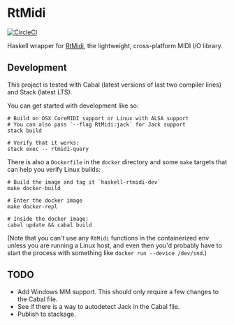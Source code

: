 # RtMidi

[![CircleCI](https://circleci.com/gh/riottracker/RtMidi/tree/master.svg?style=svg)](https://circleci.com/gh/riottracker/RtMidi/tree/master)

Haskell wrapper for [RtMidi](http://www.music.mcgill.ca/~gary/rtmidi/), the lightweight, cross-platform MIDI I/O library.

## Development

This project is tested with Cabal (latest versions of last two compiler lines) and Stack (latest LTS).

You can get started with development like so:

    # Build on OSX CoreMIDI support or Linux with ALSA support
    # You can also pass `--flag RtMidi:jack` for Jack support
    stack build

    # Verify that it works:
    stack exec -- rtmidi-query

There is also a `Dockerfile` in the `docker` directory and some `make` targets that can help you verify Linux builds:

    # Build the image and tag it `haskell-rtmidi-dev`
    make docker-build

    # Enter the docker image
    make docker-repl

    # Inside the docker image:
    cabal update && cabal build

(Note that you can't use any `RtMidi` functions in the containerized env unless you are running a Linux host, and
even then you'd probably have to start the process with something like `docker run --device /dev/snd`.)

## TODO

* Add Windows MM support. This should only require a few changes to the Cabal file.
* See if there is a way to autodetect Jack in the Cabal file.
* Publish to stackage.
